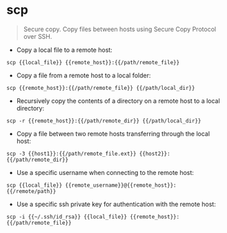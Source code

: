 # scp

> Secure copy.
> Copy files between hosts using Secure Copy Protocol over SSH.

- Copy a local file to a remote host:

`scp {{local_file}} {{remote_host}}:{{/path/remote_file}}`

- Copy a file from a remote host to a local folder:

`scp {{remote_host}}:{{/path/remote_file}} {{/path/local_dir}}`

- Recursively copy the contents of a directory on a remote host to a local directory:

`scp -r {{remote_host}}:{{/path/remote_dir}} {{/path/local_dir}}`

- Copy a file between two remote hosts transferring through the local host:

`scp -3 {{host1}}:{{/path/remote_file.ext}} {{host2}}:{{/path/remote_dir}}`

- Use a specific username when connecting to the remote host:

`scp {{local_file}} {{remote_username}}@{{remote_host}}:{{/remote/path}}`

- Use a specific ssh private key for authentication with the remote host:

`scp -i {{~/.ssh/id_rsa}} {{local_file}} {{remote_host}}:{{/path/remote_file}}`
